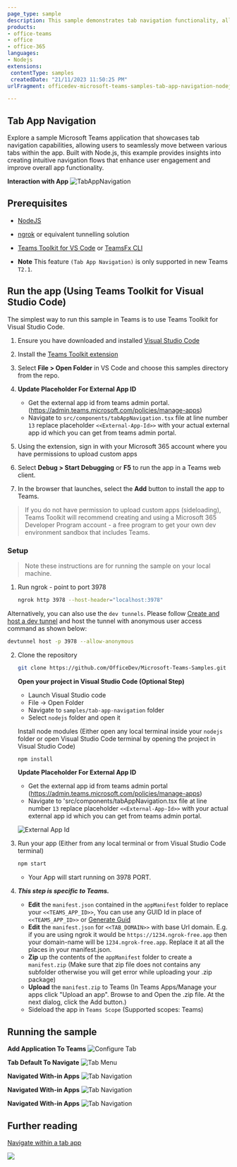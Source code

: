 ```yaml
---
page_type: sample
description: This sample demonstrates tab navigation functionality, allowing users to switch between tabs in a Teams application.
products:
- office-teams
- office
- office-365
languages:
- Nodejs
extensions:
 contentType: samples
 createdDate: "21/11/2023 11:50:25 PM"
urlFragment: officedev-microsoft-teams-samples-tab-app-navigation-nodejs

---
```


## Tab App Navigation

Explore a sample Microsoft Teams application that showcases tab navigation capabilities, allowing users to seamlessly move between various tabs within the app. Built with Node.js, this example provides insights into creating intuitive navigation flows that enhance user engagement and improve overall app functionality.

**Interaction with App**
![TabAppNavigation](Images/tab-app-navigation.gif)  
 
## Prerequisites

- [NodeJS](https://nodejs.org/en/)
- [ngrok](https://ngrok.com/) or equivalent tunnelling solution
- [Teams Toolkit for VS Code](https://marketplace.visualstudio.com/items?itemName=TeamsDevApp.ms-teams-vscode-extension) or [TeamsFx CLI](https://learn.microsoft.com/microsoftteams/platform/toolkit/teamsfx-cli?pivots=version-one)

- **Note**  This feature `(Tab App Navigation)` is only supported in new Teams `T2.1`.

## Run the app (Using Teams Toolkit for Visual Studio Code)

The simplest way to run this sample in Teams is to use Teams Toolkit for Visual Studio Code.

1. Ensure you have downloaded and installed [Visual Studio Code](https://code.visualstudio.com/docs/setup/setup-overview)
1. Install the [Teams Toolkit extension](https://marketplace.visualstudio.com/items?itemName=TeamsDevApp.ms-teams-vscode-extension)
1. Select **File > Open Folder** in VS Code and choose this samples directory from the repo.
2. **Update Placeholder For External App ID**
    - Get the external app id from teams admin portal.(https://admin.teams.microsoft.com/policies/manage-apps)
    - Navigate to `src/components/tabAppNavigation.tsx` file at line number `13` replace placeholder `<<External-App-Id>>` with your actual external app id which you can get from teams admin portal.

1. Using the extension, sign in with your Microsoft 365 account where you have permissions to upload custom apps
1. Select **Debug > Start Debugging** or **F5** to run the app in a Teams web client.
1. In the browser that launches, select the **Add** button to install the app to Teams.

> If you do not have permission to upload custom apps (sideloading), Teams Toolkit will recommend creating and using a Microsoft 365 Developer Program account - a free program to get your own dev environment sandbox that includes Teams.

### Setup 
> Note these instructions are for running the sample on your local machine.

1) Run ngrok - point to port 3978

    ```bash
    ngrok http 3978 --host-header="localhost:3978"
    ```
    
  Alternatively, you can also use the `dev tunnels`. Please follow [Create and host a dev tunnel](https://learn.microsoft.com/en-us/azure/developer/dev-tunnels/get-started?tabs=windows) and host the tunnel with anonymous user access command as shown below:

   ```bash
   devtunnel host -p 3978 --allow-anonymous
   ```

2) Clone the repository

    ```bash
    git clone https://github.com/OfficeDev/Microsoft-Teams-Samples.git
    ```

   **Open your project in Visual Studio Code (Optional Step)**

    - Launch Visual Studio code
    - File -> Open Folder
    - Navigate to `samples/tab-app-navigation` folder
    - Select `nodejs` folder and open it

   Install node modules (Either open any local terminal inside your `nodejs` folder or open Visual Studio Code terminal by opening the project in Visual Studio Code)

    ```bash
    npm install
    ```
    **Update Placeholder For External App ID**
    - Get the external app id from teams admin portal (https://admin.teams.microsoft.com/policies/manage-apps)
    - Navigate to 'src/components/tabAppNavigation.tsx file at line number `13` replace placeholder `<<External-App-Id>>` with your     actual external app id which you can get from teams admin portal.

    ![External App Id](Images/ExternalAppId.PNG)
  

3) Run your app (Either from any local terminal or from Visual Studio Code terminal)

    ```bash
    npm start
    ```

    - Your App will start running on 3978 PORT.

4) __*This step is specific to Teams.*__
    - **Edit** the `manifest.json` contained in the  `appManifest` folder to replace your `<<TEAMS_APP_ID>>`, You can use any GUID Id in place of `<<TEAMS_APP_ID>>` or [Generate Guid](https://guidgenerator.com/)
    - **Edit** the `manifest.json` for `<<TAB_DOMAIN>>` with base Url domain. E.g. if you are using ngrok it would be `https://1234.ngrok-free.app` then your domain-name will be `1234.ngrok-free.app`. Replace it at all the places in your manifest.json.
    - **Zip** up the contents of the `appManifest` folder to create a `manifest.zip` (Make sure that zip file does not contains any subfolder otherwise you will get error while uploading your .zip package)
    - **Upload** the `manifest.zip` to Teams (In Teams Apps/Manage your apps click "Upload an app". Browse to and Open the .zip file. At the next dialog, click the Add button.)
    - Sideload the app in `Teams Scope` (Supported scopes: Teams)
     
## Running the sample

**Add Application To Teams**
![Configure Tab](Images/Add_Personal_App.PNG)

**Tab Default To Navigate**
![Tab Menu](Images/1.Default_Tab.PNG)

**Navigated With-in Apps** 
![Tab Navigation](Images/2.Tab_One.PNG)

**Navigated With-in Apps** 
![Tab Navigation](Images/3.Tab_Two.PNG)

**Navigated With-in Apps** 
![Tab Navigation](Images/4.Tab_Three.PNG)


## Further reading
[Navigate within a tab app](https://learn.microsoft.com/en-us/microsoftteams/platform/tabs/how-to/tab-navigation#navigate-between-tabs)


<img src="https://pnptelemetry.azurewebsites.net/microsoft-teams-samples/samples/tab-app-navigation-nodejs" />

